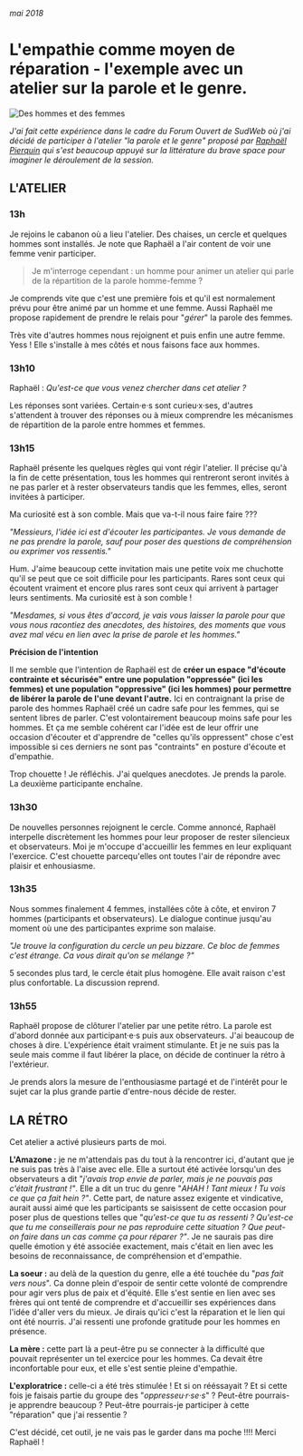 *mai 2018*

# L'empathie comme moyen de réparation - l'exemple avec un atelier sur la parole et le genre.
![Des hommes et des femmes](https://raw.githubusercontent.com/Julia-barbelane/reflexions/master/photos/l-empathie-comme-moyen-de-reparation.png)

*J'ai fait cette expérience dans le cadre du Forum Ouvert de SudWeb où j'ai décidé de participer à l'atelier "la parole et le genre" proposé par [Raphaël Pierquin](https://twitter.com/perafoo) qui s'est beaucoup appuyé sur la littérature du brave space pour imaginer le déroulement de la session.* 

## L'ATELIER

### 13h
Je rejoins le cabanon où a lieu l'atelier. Des chaises, un cercle et quelques hommes sont installés. Je note que Raphaël a l'air content de voir une femme venir participer.  

> Je m'interroge cependant : un homme pour animer un atelier qui parle de la répartition de la parole homme-femme ? 

Je comprends vite que c'est une première fois et qu'il est normalement prévu pour être animé par un homme et une femme. Aussi Raphaël me propose rapidement de prendre le relais pour "*gérer*" la parole des femmes.  

Très vite d'autres hommes nous rejoignent et puis enfin une autre femme. Yess ! Elle s'installe à mes côtés et nous faisons face aux hommes.

### 13h10
Raphaël : *Qu'est-ce que vous venez chercher dans cet atelier ?*  

Les réponses sont variées. Certain·e·s sont curieu·x·ses, d'autres s'attendent à trouver des réponses ou à mieux comprendre les mécanismes de répartition de la parole entre hommes et femmes. 

### 13h15

Raphaël présente les quelques règles qui vont régir l'atelier. Il précise qu'à la fin de cette présentation, tous les hommes qui rentreront seront invités à ne pas parler et à rester observateurs tandis que les femmes, elles, seront invitées à participer.  

Ma curiosité est à son comble. Mais que va-t-il nous faire faire ???  

*"Messieurs, l'idée ici est d'écouter les participantes. Je vous demande de ne pas prendre la parole, sauf pour poser des questions de compréhension ou exprimer vos ressentis."*  

Hum. J'aime beaucoup cette invitation mais une petite voix me chuchotte qu'il se peut que ce soit difficile pour les participants. Rares sont ceux qui écoutent vraiment et encore plus rares sont ceux qui arrivent à partager leurs sentiments. Ma curiosité est à son comble !  

*"Mesdames, si vous êtes d'accord, je vais vous laisser la parole pour que vous nous racontiez des anecdotes, des histoires, des moments que vous avez mal vécu en lien avec la prise de parole et les hommes."*  

**Précision de l'intention**

Il me semble que l'intention de Raphaël est de **créer un espace "d'écoute contrainte et sécurisée" entre une population "oppressée" (ici les femmes) et une population "oppressive" (ici les hommes) pour permettre de libérer la parole de l'une devant l'autre.** Ici en contraignant la prise de parole des hommes Raphaël créé un cadre safe pour les femmes, qui se sentent libres de parler. C'est volontairement beaucoup moins safe pour les hommes. Et ça me semble cohérent car l'idée est de leur offrir une occasion d'écouter et d'apprendre de "celles qu'ils oppressent" chose c'est impossible si ces derniers ne sont pas "contraints" en posture d'écoute et d'empathie.

Trop chouette ! Je réfléchis. J'ai quelques anecdotes. Je prends la parole. La deuxième participante enchaîne.

### 13h30
De nouvelles personnes rejoignent le cercle. Comme annoncé, Raphaël interpelle discrètement les hommes pour leur proposer de rester silencieux et observateurs. Moi je m'occupe d'accueillir les femmes en leur expliquant l'exercice. C'est chouette parcequ'elles ont toutes l'air de répondre avec plaisir et enhousiasme. 

### 13h35
Nous sommes finalement 4 femmes, installées côte à côte, et environ 7 hommes (participants et observateurs). Le dialogue continue jusqu'au moment où une des participantes exprime son malaise.  

*"Je trouve la configuration du cercle un peu bizzare. Ce bloc de femmes c'est étrange. Ca vous dirait qu'on se mélange ?"*  

5 secondes plus tard, le cercle était plus homogène. Elle avait raison c'est plus confortable. La discussion reprend.

### 13h55
Raphaël propose de clôturer l'atelier par une petite rétro. La parole est d'abord donnée aux participant·e·s puis aux observateurs. J'ai beaucoup de choses à dire. L'expérience était vraiment stimulante. Et je ne suis pas la seule mais comme il faut libérer la place, on décide de continuer la rétro à l'extérieur.  

Je prends alors la mesure de l'enthousiasme partagé et de l'intérêt pour le sujet car la plus grande partie d'entre-nous décide de rester. 

## LA RÉTRO

Cet atelier a activé plusieurs parts de moi.  

**L'Amazone :** je ne m'attendais pas du tout à la rencontrer ici, d'autant que je ne suis pas très à l'aise avec elle. Elle a surtout été activée lorsqu'un des observateurs a dit "*j'avais trop envie de parler, mais je ne pouvais pas c'était frustrant !"*. Elle a dit un truc du genre "*AHAH ! Tant mieux ! Tu vois ce que ça fait hein ?"*. Cette part, de nature assez exigente et vindicative, aurait aussi aimé que les participants se saisissent de cette occasion pour poser plus de questions telles que "*qu'est-ce que tu as ressenti ? Qu'est-ce que tu me conseillerais pour ne pas reproduire cette situation ? Que peut-on faire dans un cas comme ça pour réparer ?"*. Je ne saurais pas dire quelle émotion y été associée exactement, mais c'était en lien avec les besoins de reconnaissance, de compréhension et d'empathie.   

**La soeur :** au delà de la question du genre, elle a été touchée du "*pas fait vers nous*". Ca donne plein d'espoir de sentir cette volonté de comprendre pour agir vers plus de paix et d'équité. Elle s'est sentie en lien avec ses frères qui ont tenté de comprendre et d'accueillir ses expériences dans l'idée d'aller vers du mieux. Je dirais qu'ici c'est la réparation et le lien qui ont été nourris. J'ai ressenti une profonde gratitude pour les hommes en présence.  

**La mère :** cette part là a peut-être pu se connecter à la difficulté que pouvait représenter un tel exercice pour les hommes. Ca devait être inconfortable pour eux, et elle s'est sentie pleine d'empathie.  

**L'exploratrice :** celle-ci a été très stimulée ! Et si on rééssayait ? Et si cette fois je faisais partie du groupe des "*oppresseu·r·se·s*" ? Peut-être pourrais-je apprendre beaucoup ? Peut-être pourrais-je participer à cette "réparation" que j'ai ressentie ?   

C'est décidé, cet outil, je ne vais pas le garder dans ma poche !!!! Merci Raphaël !


















